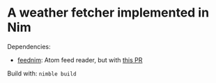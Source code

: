# A weather fetcher implemented in Nim

Dependencies:

* [feednim](https://nimble.directory/pkg/feednim): Atom feed reader, but
  with [this PR](https://github.com/johnconway/feed-nim/pull/11)

Build with: `nimble build`
